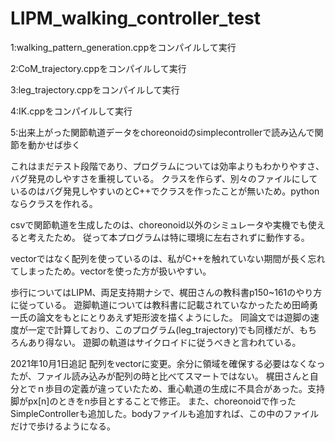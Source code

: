 # LIPM_walking_controller_test

1:walking_pattern_generation.cppをコンパイルして実行

2:CoM_trajectory.cppをコンパイルして実行

3:leg_trajectory.cppをコンパイルして実行

4:IK.cppをコンパイルして実行

5:出来上がった関節軌道データをchoreonoidのsimplecontrollerで読み込んで関節を動かせば歩く

これはまだテスト段階であり、プログラムについては効率よりもわかりやすさ、バグ発見のしやすさを重視している。
クラスを作らず、別々のファイルにしているのはバグ発見しやすいのとC++でクラスを作ったことが無いため。pythonならクラスを作れる。

csvで関節軌道を生成したのは、choreonoid以外のシミュレータや実機でも使えると考えたため。
従って本プログラムは特に環境に左右されずに動作する。

vectorではなく配列を使っているのは、私がC++を触れていない期間が長く忘れてしまったため。vectorを使った方が扱いやすい。

歩行についてはLIPM、両足支持期ナシで、梶田さんの教科書p150~161のやり方に従っている。
遊脚軌道については教科書に記載されていなかったため田崎勇一氏の論文をもとにとりあえず矩形波を描くようにした。
同論文では遊脚の速度が一定で計算しており、このプログラム(leg_trajectory)でも同様だが、もちろんあり得ない。
遊脚の軌道はサイクロイドに従うべきと言われている。

2021年10月1日追記
配列をvectorに変更。余分に領域を確保する必要はなくなったが、ファイル読み込みが配列の時と比べてスマートではない。
梶田さんと自分とでｎ歩目の定義が違っていたため、重心軌道の生成に不具合があった。支持脚がpx[n]のときをn歩目とすることで修正。
また、choreonoidで作ったSimpleControllerも追加した。bodyファイルも追加すれば、この中のファイルだけで歩けるようになる。
